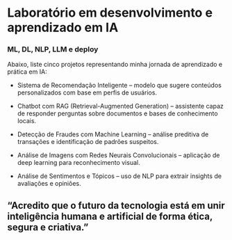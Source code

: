# Laboratório em desenvolvimento e aprendizado em IA
### ML, DL, NLP, LLM e deploy

Abaixo, liste cinco projetos representando minha jornada de aprendizado e prática em IA:

 - Sistema de Recomendação Inteligente – modelo que sugere conteúdos personalizados com base em perfis de usuários.

-  Chatbot com RAG (Retrieval-Augmented Generation) – assistente capaz de responder perguntas sobre documentos e bases de conhecimento locais.

-  Detecção de Fraudes com Machine Learning – análise preditiva de transações e identificação de padrões suspeitos.

-  Análise de Imagens com Redes Neurais Convolucionais – aplicação de deep learning para reconhecimento visual.

-  Análise de Sentimentos e Tópicos – uso de NLP para extrair insights de avaliações e opiniões.

## “Acredito que o futuro da tecnologia está em unir inteligência humana e artificial de forma ética, segura e criativa.”
